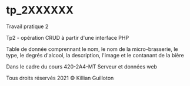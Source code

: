 # tp_2XXXXXX
Travail pratique 2 

Tp2 - opération CRUD à partir d'une interface PHP

Table de donnée comprennant le nom, le nom de la micro-brasserie, le type, le degrés d'alcool, la description, l'image et le contanant de la bière

Dans le cadre du cours 420-2A4-MT Serveur et données web

Tous droits réservés 2021 © Killian Guilloton
